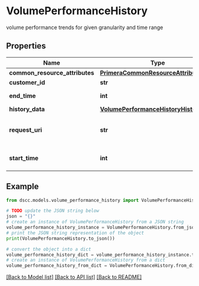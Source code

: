 # VolumePerformanceHistory

volume performance trends for given granularity and time range

## Properties

Name | Type | Description | Notes
------------ | ------------- | ------------- | -------------
**common_resource_attributes** | [**PrimeraCommonResourceAttributes**](PrimeraCommonResourceAttributes.md) |  | [optional] 
**customer_id** | **str** | customerId | [optional] 
**end_time** | **int** | end time of history data | [optional] 
**history_data** | [**VolumePerformanceHistoryHistoryData**](VolumePerformanceHistoryHistoryData.md) |  | [optional] 
**request_uri** | **str** | requestUri for detailed storage object | [optional] 
**start_time** | **int** | start time of history data | [optional] 

## Example

```python
from dscc.models.volume_performance_history import VolumePerformanceHistory

# TODO update the JSON string below
json = "{}"
# create an instance of VolumePerformanceHistory from a JSON string
volume_performance_history_instance = VolumePerformanceHistory.from_json(json)
# print the JSON string representation of the object
print(VolumePerformanceHistory.to_json())

# convert the object into a dict
volume_performance_history_dict = volume_performance_history_instance.to_dict()
# create an instance of VolumePerformanceHistory from a dict
volume_performance_history_from_dict = VolumePerformanceHistory.from_dict(volume_performance_history_dict)
```
[[Back to Model list]](../README.md#documentation-for-models) [[Back to API list]](../README.md#documentation-for-api-endpoints) [[Back to README]](../README.md)


